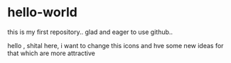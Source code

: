 # hello-world
this is my first repository.. glad and eager to use github..

hello ,
shital here, i want to change this icons and hve some new ideas for that which are more attractive
